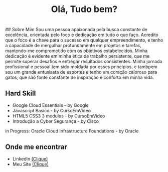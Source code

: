 <h1 align="center">Olá, Tudo bem?<h1></h1>
## Sobre Mim
Sou uma pessoa apaixonada pela busca constante de excelência, orientada pelo foco e dedicação em tudo o que faço. Acredito que o foco é a chave para o sucesso em qualquer empreendimento, e tenho a capacidade de mergulhar profundamente em projetos e tarefas, mantendo-me comprometido com os objetivos estabelecidos. Minha dedicação é evidente em minha ética de trabalho persistente, que me permite superar desafios e entregar resultados consistentes.
Minha jornada profissional e pessoal tem sido moldada por esses princípios, e tambpem sou um grande entusiasta de esportes e tenho um coração caloroso para gatos, que são fonte constante de inspiração e conforto em minha vida.

## Hard Skill
- Google Cloud Essentials - by Google
- Javascript Basico - by CursoEmVideo
- HTML5 CSS3 3 modulos - by CursoEmVideo
- Introdução a Cyber Segurança - by Cisco
  
in Progress: Oracle Cloud Infrastructure Foundations - by Oracle

## Onde me encontrar
- LinkedIn <a href="https://www.linkedin.com/in/murilo-garcia-da-costa-046320234/">(Clique)</a>
- Meu Site <a href="https://muriloviskexe.github.io/Meu-Curriculo/">(Clique)</a>




